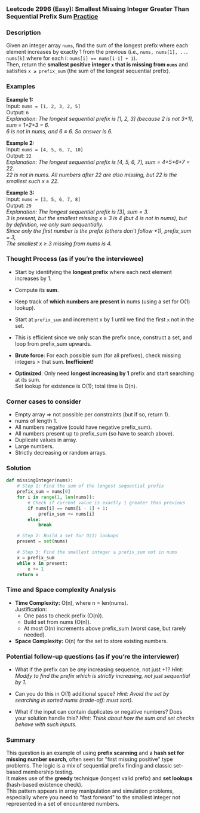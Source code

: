 ### Leetcode 2996 (Easy): Smallest Missing Integer Greater Than Sequential Prefix Sum [Practice](https://leetcode.com/problems/smallest-missing-integer-greater-than-sequential-prefix-sum)

### Description  
Given an integer array `nums`, find the sum of the longest prefix where each element increases by exactly 1 from the previous (i.e., `nums, nums[1], ... nums[k]` where for each i: `nums[i] == nums[i-1] + 1`).  
Then, return the **smallest positive integer `x` that is missing from `nums`** and satisfies `x ≥ prefix_sum` (the sum of the longest sequential prefix).

### Examples  

**Example 1:**  
Input: `nums = [1, 2, 3, 2, 5]`  
Output: `6`  
*Explanation: The longest sequential prefix is [1, 2, 3] (because 2 is not 3+1), sum = 1+2+3 = 6.  
6 is not in nums, and 6 ≥ 6. So answer is 6.*

**Example 2:**  
Input: `nums = [4, 5, 6, 7, 10]`  
Output: `22`  
*Explanation: The longest sequential prefix is [4, 5, 6, 7], sum = 4+5+6+7 = 22.  
22 is not in nums. All numbers after 22 are also missing, but 22 is the smallest such x ≥ 22.*

**Example 3:**  
Input: `nums = [3, 5, 6, 7, 8]`  
Output: `29`  
*Explanation: The longest sequential prefix is [3], sum = 3.  
3 is present, but the smallest missing x ≥ 3 is 4 (but 4 is not in nums), but by definition, we only sum sequentially.  
Since only the first number is the prefix (others don't follow +1), prefix_sum = 3,  
The smallest x ≥ 3 missing from nums is 4.*

### Thought Process (as if you’re the interviewee)  
- Start by identifying the **longest prefix** where each next element increases by 1.
- Compute its **sum**.
- Keep track of **which numbers are present** in nums (using a set for O(1) lookup).
- Start at `prefix_sum` and increment x by 1 until we find the first `x` not in the set.
- This is efficient since we only scan the prefix once, construct a set, and loop from prefix_sum upwards.

- **Brute force**: For each possible sum (for all prefixes), check missing integers > that sum. **Inefficient!**
- **Optimized**: Only need **longest increasing by 1** prefix and start searching at its sum.  
  Set lookup for existence is O(1); total time is O(n).

### Corner cases to consider  
- Empty array ⇒ not possible per constraints (but if so, return 1).
- nums of length 1.
- All numbers negative (could have negative prefix_sum).
- All numbers present up to prefix_sum (so have to search above).
- Duplicate values in array.
- Large numbers.
- Strictly decreasing or random arrays.

### Solution

```python
def missingInteger(nums):
    # Step 1: Find the sum of the longest sequential prefix
    prefix_sum = nums[0]
    for i in range(1, len(nums)):
        # Check if current value is exactly 1 greater than previous
        if nums[i] == nums[i - 1] + 1:
            prefix_sum += nums[i]
        else:
            break

    # Step 2: Build a set for O(1) lookups
    present = set(nums)

    # Step 3: Find the smallest integer ≥ prefix_sum not in nums
    x = prefix_sum
    while x in present:
        x += 1
    return x
```

### Time and Space complexity Analysis  

- **Time Complexity:** O(n), where n = len(nums).  
  Justification:  
  - One pass to check prefix (O(n)).
  - Build set from nums (O(n)).
  - At most O(n) increments above prefix_sum (worst case, but rarely needed).
- **Space Complexity:** O(n) for the set to store existing numbers.

### Potential follow-up questions (as if you’re the interviewer)  

- What if the prefix can be *any* increasing sequence, not just +1?
  *Hint: Modify to find the prefix which is strictly increasing, not just sequential by 1.*

- Can you do this in O(1) additional space?
  *Hint: Avoid the set by searching in sorted nums (trade-off: must sort).*

- What if the input can contain duplicates or negative numbers? Does your solution handle this?
  *Hint: Think about how the sum and set checks behave with such inputs.*

### Summary
This question is an example of using **prefix scanning** and a **hash set for missing number search**, often seen for "first missing positive" type problems. The logic is a mix of sequential prefix finding and classic set-based membership testing.  
It makes use of the **greedy** technique (longest valid prefix) and **set lookups** (hash-based existence check).  
This pattern appears in array manipulation and simulation problems, especially where you need to "fast forward" to the smallest integer not represented in a set of encountered numbers.